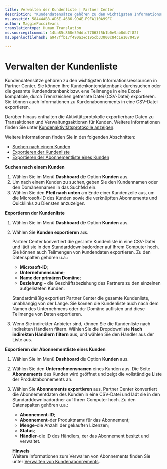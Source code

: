 ```yaml
---
title: Verwalten der Kundenliste | Partner Center
description: "Kundendatensätze gehören zu den wichtigsten Informationsressourcen in Partner Center."
ms.assetid: 58444AB8-AD6E-4686-9D4E-F9FA110A99FC
author: MaggiePucciEvans
translationtype: Human Translation
ms.sourcegitcommit: 14ba85c868e59dd1c77063f5b1b0e9ab8db7f82f
ms.openlocfilehash: a947ffb17f490a3ec195cb33000c84c1e1070459

---
```


# Verwalten der Kundenliste


Kundendatensätze gehören zu den wichtigsten Informationsressourcen in Partner Center. Sie können Ihre Kundenkontendatenbank durchsuchen oder die gesamte Kundendatenbank bzw. eine Teilmenge in eine Excel-kompatible, durch Trennzeichen getrennte Datei (CSV-Datei) exportieren. Sie können auch Informationen zu Kundenabonnements in eine CSV-Datei exportieren.

Darüber hinaus enthalten die Aktivitätsprotokolle exportierbare Daten zu Transaktionen und Verwaltungsaktionen für Kunden. Weitere Informationen finden Sie unter [Kundenaktivitätsprotokolle anzeigen](#pc-cloud-sltn-provider-activity-logs).

Weitere Informationen finden Sie in den folgenden Abschnitten:

-   [Suchen nach einem Kunden](#see-your-customer-list-viewcustomerlist)
-   [Exportieren der Kundenliste](#see-your-customer-list-exportcustomerlist)
-   [Exportieren der Abonnementliste eines Kunden](#see-your-customer-list-exportsubscriptions)

<a href="" id="viewcustomerlist"></a>
**Suchen nach einem Kunden**

1.  Wählen Sie im Menü **Dashboard** die Option **Kunden** aus.
2.  Um nach einem Kunden zu suchen, geben Sie den Kundennamen oder den Domänennamen in das Suchfeld ein.
3.  Wählen Sie den **Pfeil nach unten** am Ende einer Kundenzeile aus, um die Microsoft-ID des Kunden sowie die verknüpften Abonnements und Quicklinks zu Diensten anzuzeigen.

<a href="" id="exportcustomerlist"></a>
**Exportieren der Kundenliste**

1.  Wählen Sie im Menü **Dashboard** die Option **Kunden** aus.
2.  Wählen Sie **Kunden exportieren** aus.

    Partner Center konvertiert die gesamte Kundenliste in eine CSV-Datei und lädt sie in den Standarddownloadordner auf Ihrem Computer hoch. Sie können auch Teilmengen von Kundendaten exportieren. Zu den Datenspalten gehören u.a.:

    -   **Microsoft-ID**;
    -   **Unternehmensname**;
    -   **Name der primären Domäne**;
    -   **Beziehung** – die Geschäftsbeziehung des Partners zu den einzelnen aufgelisteten Kunden.

    Standardmäßig exportiert Partner Center die gesamte Kundenliste, unabhängig von der Länge. Sie können die Kundenliste auch nach dem Namen des Unternehmens oder der Domäne auflisten und diese Teilmenge von Daten exportieren.

3.  Wenn Sie indirekter Anbieter sind, können Sie die Kundenliste nach indirekten Händlern filtern. Wählen Sie die Dropdownliste **Nach indirekten Händlern filtern** aus, und wählen Sie den Händler aus der Liste aus.

<a href="" id="exportsubscriptions"></a>
**Exportieren der Abonnementliste eines Kunden**

1.  Wählen Sie im Menü **Dashboard** die Option **Kunden** aus.
2.  Wählen Sie den **Unternehmensnamen** eines Kunden aus. Die Seite **Abonnements** des Kunden wird geöffnet und zeigt die vollständige Liste der Produktabonnements an.
3.  Wählen Sie **Abonnements exportieren** aus. Partner Center konvertiert die Abonnementdaten des Kunden in eine CSV-Datei und lädt sie in den Standarddownloadordner auf Ihrem Computer hoch. Zu den Datenspalten gehören u.a.:
    -   **Abonnement-ID**;
    -   **Abonnement**–der Produktname für das Abonnement;
    -   **Menge**–die Anzahl der gekauften Lizenzen;
    -   **Status**;
    -   **Händler**–die ID des Händlers, der das Abonnement besitzt und verwaltet.

    **Hinweis**  
    Weitere Informationen zum Verwalten von Abonnements finden Sie unter [Verwalten von Kundenabonnements](#pc-cloud-sltn-provider-adding-and-managing-customers--subscriptions).

     

 

 






<!--HONumber=Nov16_HO4-->


